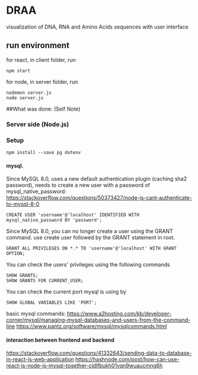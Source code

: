 # DRAA
visualization of DNA, RNA and Amino Acids sequences with user interface

## run environment
for react, in client folder, run
```
npm start
```
for node, in server folder, run
```
nodemon server.js
node server.js
```


##What was done: (Self Note)
### Server side (Node.js)
### Setup
```
npm install --save pg dotenv
```

#### mysql.
Since MySQL 8.0, uses a new default authentication plugin (caching sha2 password),
needs to create a new user with a password of mysql_native_password:
https://stackoverflow.com/questions/50373427/node-js-cant-authenticate-to-mysql-8-0
```
CREATE USER 'username'@'localhost' IDENTIFIED WITH mysql_native_password BY 'password';
```

Since MySQL 8.0, you can no longer create a user using the GRANT command. use create user followed by the GRANT statement in root.
```
GRANT ALL PRIVILEGES ON *.* TO 'username'@'localhost' WITH GRANT OPTION;
```

You can check the users' privileges using the following commands
```
SHOW GRANTS;
SHOW GRANTS FOR CURRENT_USER;
```

You can check the current port mysql is using by
```
SHOW GLOBAL VARIABLES LIKE 'PORT';
```

basic mysql commands:
https://www.a2hosting.com/kb/developer-corner/mysql/managing-mysql-databases-and-users-from-the-command-line
https://www.pantz.org/software/mysql/mysqlcommands.html

#### interaction between frontend and backend
https://stackoverflow.com/questions/41332643/sending-data-to-database-in-react-js-web-application
https://hashnode.com/post/how-can-use-react-js-node-js-mysql-together-cjdlfbukh01vqn9wuaucmng6h
